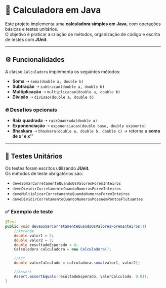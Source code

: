 # 📌 Calculadora em Java

Este projeto implementa uma **calculadora simples em Java**, com operações básicas e testes unitários.  
O objetivo é praticar a criação de métodos, organização de código e escrita de testes com **JUnit**.  

---

## ⚙️ Funcionalidades

A classe `Calculadora` implementa os seguintes métodos:

- **Soma** ➝ `soma(double a, double b)`
- **Subtração** ➝ `subtracao(double a, double b)`
- **Multiplicação** ➝ `multiplicacao(double a, double b)`
- **Divisão** ➝ `divisao(double a, double b)`

### 🔥 Desafios opcionais
- **Raiz quadrada** ➝ `raizQuadrada(double a)`
- **Exponenciação** ➝ `exponenciacao(double base, double expoente)`
- **Bhaskara** ➝ `bhaskara(double a, double b, double c)` → retorna a **soma de x' e x''**

---

## 🧪 Testes Unitários

Os testes foram escritos utilizando **JUnit**.  
Os métodos de teste obrigatórios são:

- `deveSomarCorretamenteQuandoOsValoresForemInteiros`
- `deveDividirCorretamenteQuandoNumerosForemInteiros`
- `deveMultiplicarCorretamenteQuandoNumerosForemInteiros`
- `deveDividirCorretamenteQuandoNumerosPossuemPontosFlutuantes`

### ✅ Exemplo de teste
```java
@Test
public void deveSomarCorretamenteQuandoOsValoresForemInteiros(){
    //Arrange
    double valor1 = 2;
    double valor2 = 2;
    double resultadoEsperado = 4;
    Calculadora calculadora = new Calculadora();

    //Act
    double valorCalculado = calculadora.soma(valor1, valor2);

    //Assert
    Assert.assertEquals(resultadoEsperado, valorCalculado, 0.01);
}
